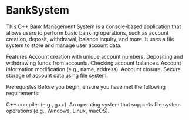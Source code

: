 # BankSystem

This C++ Bank Management System is a console-based application that allows users to perform basic banking operations, such as account creation, deposit, withdrawal, balance inquiry, and more. It uses a file system to store and manage user account data.

Features
Account creation with unique account numbers.
Depositing and withdrawing funds from accounts.
Checking account balances.
Account information modification (e.g., name, address).
Account closure.
Secure storage of account data using file system.

Prerequistes
Before you begin, ensure you have met the following requirements:

C++ compiler (e.g., g++).
An operating system that supports file system operations (e.g., Windows, Linux, macOS).
